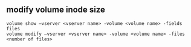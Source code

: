 ## modify volume inode size
```
volume show –vserver <vserver name> -volume <volume name> -fields files
volume modify –vserver <vserver name> -volume <volume name> -files <number of files>